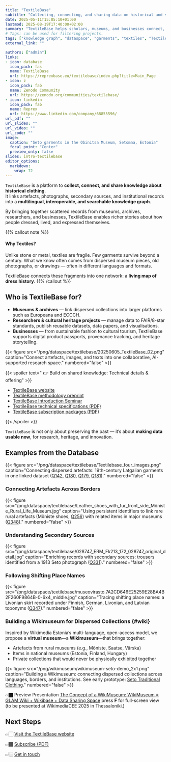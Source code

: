 ```yaml
---
title: "TextileBase"
subtitle: "Collecting, connecting, and sharing data on historical and sustainable clothing" 
date: 2025-05-11T15:05:10+01:00
lastmod: 2025-08-19T17:40:00+02:00
summary: "TextileBase helps scholars, museums, and businesses connect, share, and reuse data about textiles and dress history."
# Tags: can be used for filtering projects.
tags: ["knowledge graph", "dataspace", "garments", "textiles", "TextileBase"]
external_link: ""

authors: ["admin"]
links:
- icon: database
  icon_pack: fas
  name: TextileBase
  url: https://reprexbase.eu/textilebase/index.php?title=Main_Page
- icon: z
  icon_pack: fab
  name: Zenodo Community
  url: https://zenodo.org/communities/textilebase/
- icon: linkedin
  icon_pack: fab
  name: Reprex
  url: https://www.linkedin.com/company/68855596/
url_pdf: ""
url_slides: ""
url_video: ""
url_code: ""
image:
  caption: "Seto garments in the Obinitsa Museum, Setomaa, Estonia"
  focal_point: "Center"
  preview_only: false
slides: intro-textilebase
editor_options: 
  markdown: 
    wrap: 72
---
```


`TextileBase` is a platform to **collect, connect, and share knowledge about historical clothing**.  
It links artefacts, photographs, secondary sources, and institutional records into a **multilingual, interoperable, and searchable knowledge graph**.

By bringing together scattered records from museums, archives, researchers, and businesses, TextileBase enables richer stories about how people dressed, lived, and expressed themselves.

{{% callout note %}}

#### Why Textiles?

Unlike stone or metal, textiles are fragile. Few garments survive beyond a century. What we know often comes from dispersed museum pieces, old photographs, or drawings — often in different languages and formats.  

TextileBase connects these fragments into one network: a **living map of dress history**.
{{% /callout %}}

## Who is TextileBase for?

- **Museums & archives** — link dispersed collections into larger platforms such as Europeana and ECCCH.  
- **Researchers & cultural heritage projects** — manage data to FAIR/8-star standards, publish reusable datasets, data papers, and visualisations.  
- **Businesses** — from sustainable fashion to cultural tourism, TextileBase supports digital product passports, provenance tracking, and heritage storytelling.

<td style="text-align: center;">
{{< figure src="/png/dataspace/textilebase/20250605_TextileBase_02.png" caption="Connect artefacts, images, and texts into one collaborative, AI-supported research space." numbered="false" >}}
</td>

{{< spoiler text=" 👉 Build on shared knowledge: Technical details & offering" >}}

- [TextileBase website](https://reprexbase.eu/textilebase/)  
- [TextileBase methodology preprint](https://reprex.nl/documents/textilebase/txb-preprint.pdf)
- [TextileBase Introduction Seminar](https://reprex.nl/event/2025-07-10-textilebase/)
- [TextileBase technical specifications (PDF)](https://reprex.nl/documents/textilebase/txb-tech-specs.pdf)  
- [TextileBase subscription packages (PDF)](https://reprex.nl/documents/textilebase/txb-offering.pdf)  

{{< /spoiler >}}

`TextileBase` is not only about preserving the past — it’s about **making data usable now**, for research, heritage, and innovation.


## Examples from the Database

<td style="text-align: center;">

{{< figure src="/png/dataspace/textilebase/Textilebase_four_images.png" caption="Connecting dispersed artefacts: 19th-century Latgalian garments in one linked dataset ([Q142](https://reprexbase.eu/textilebase/Item:Q142), [Q180](https://reprexbase.eu/textilebase/Item:Q180), [Q179](https://reprexbase.eu/textilebase/Item:Q179), [Q181](https://reprexbase.eu/textilebase/Item:Q181))." numbered="false" >}}

</td>

### Connecting Artefacts Across Borders

<td style="text-align: center;">

{{< figure src="/png/dataspace/textilebase/Leather_shoes_with_fur_front_side_Mõniste_Rural_Life_Museum.jpg" caption="Using persistent identifiers to link rare rural artefacts (Mõniste shoes, [Q256](https://reprexbase.eu/textilebase/Item:Q256)) with related items in major museums ([Q348](https://reprexbase.eu/textilebase/Item:Q348))." numbered="false" >}}

</td>

### Understanding Secondary Sources

<td style="text-align: center;">

{{< figure src="/png/dataspace/textilebase/028747_ERM_Fk213_172_028747_original_detail.jpg" caption="Enriching records with secondary sources: trousers identified from a 1913 Seto photograph ([Q331](https://reprexbase.eu/textilebase/Item:Q331))." numbered="false" >}}

</td>

### Following Shifting Place Names

<td style="text-align: center;">

{{< figure src="/png/dataspace/textilebase/museovirasto.7A2CD646E25259E28BA4B2F260F9864B-0-6x4_middle.jpg" caption="Tracing shifting place names: a Livonian skirt recorded under Finnish, German, Livonian, and Latvian toponyms ([Q347](https://reprexbase.eu/textilebase/Item:Q347))." numbered="false" >}}

</td>

### Building a Wikimuseum for Dispersed Collections {#wiki}

Inspired by Wikimedia Estonia’s multi-language, open-access model, we propose a **virtual museum**—a **Wikimuseum**—that brings together:

- Artefacts from rural museums (e.g., Mõniste, Saatse, Värska)
- Items in national museums (Estonia, Finland, Hungary)
- Private collections that would never be physically exhibited together

<td style="text-align: center;">

{{< figure src="/png/wikimuseum/wikimuseum-seto-demo_2x1.png" caption="Building a Wikimuseum: connecting dispersed collections across languages, borders, and institutions. See early prototype: [Seto Traditional Clothing](https://et.wikipedia.org/wiki/Vikipeedia:GLAM/Seto_Traditional_Culture_Heritage/1)." numbered="false" >}}

</td>

 
👉🏿  Preview Presentation [The Concept of a WikiMuseum: WikiMuseum = GLAM Wiki + Wikibase + Data Sharing Space](https://reprex.nl/slides/20250609_wikimuseum_concept/) press **F** for full-screen view (to be presented at WikimediaCEE 2025 in Thessaloniki.)

## Next Steps

👉🏻 [Visit the TextileBase website](https://reprexbase.eu/textilebase/)  

👉🏾 [Subscribe (PDF)](https://reprex.nl/documents/textilebase/txb-offering.pdf)  

👉🏼 [Get in touch](https://reprex.nl/contact/)  

